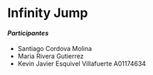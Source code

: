 # Infinity Jump

#### _Participantes_

- Santiago Cordova Molina
- Maria Rivera Gutierrez
- Kevin Javier Esquivel Villafuerte A01174634
